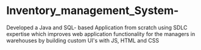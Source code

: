 # Inventory_management_System-
Developed a Java and SQL- based Application from scratch using SDLC expertise which improves web application functionality for the managers in warehouses by building custom UI's with JS, HTML and CSS 
